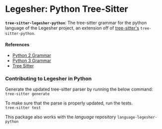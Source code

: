 # Legesher: Python Tree-Sitter  

**`tree-sitter-legesher-python`**: The tree-sitter grammar for the python language of the Legesher project, an extension off of [tree-sitter's](http://tree-sitter.github.io) `tree-sitter-python`.

#### References

* [Python 2 Grammar](https://docs.python.org/2/reference/grammar.html)
* [Python 3 Grammar](https://docs.python.org/3/reference/grammar.html)
* [Tree Sitter](https://github.com/tree-sitter/tree-sitter)

### Contributing to Legesher in Python
Generate the updated tree-sitter parser by running the below command:  
`tree-sitter generate`

To make sure that the parse is properly updated, run the tests.  
`tree-sitter test`

This package also works with the _language_ repository `language-legesher-python`
